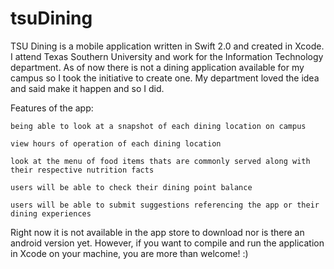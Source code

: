 # tsuDining
TSU Dining is a mobile application written in Swift 2.0 and created in Xcode. I attend Texas Southern University and work for the Information Technology department. As of now there is not a dining application available for my campus so I took the initiative to create one. My department loved the idea and said make it happen and so I did. 

Features of the app: 

    being able to look at a snapshot of each dining location on campus

    view hours of operation of each dining location

    look at the menu of food items thats are commonly served along with their respective nutrition facts

    users will be able to check their dining point balance

    users will be able to submit suggestions referencing the app or their dining experiences

Right now it is not available in the app store to download nor is there an android version yet. However, if you want to compile and run the application in Xcode on your machine, you are more than welcome! :) 